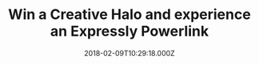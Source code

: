 ---
campaign-uuid: "c-885e54f1-757e-4209-8ac8-11cb6631be81"
type: "Preview"
category: "Technology"
date: "2018-02-09T10:29:18.000Z"
end-date: "2018-04-23T23:59:00.000Z"
disable-form: false
is_promoted: false
has_entry_page: true
title: "Win a Creative Halo and experience an Expressly Powerlink"
competition-description: "Our friends from Creative have done it again and now you\
  \ have the chance to win one of them. A new Bluetooth speaker, The new Halo Bluetooth\
  \ Speaker is finally here and it comes with new brand features. If you love what\
  \ you are reading, don't think more about it and click here to get involved."
hero-header: "Win a Creative Halo and experience an Expressly Powerlink"
terms-confirmation: "I agree to the competition <a href=\"../etc/creative-halo-win-bluetooth-speaker-terms-and-conditions.pdf\"\
  \ target=\"_blank\">Terms &amp; Conditions</a> and to create an account with Creative."
banner-img: "https://assets.expresslyapp.com/asset-ddb4537a-1741-45f2-bff2-44055c394bec.jpg"
logo-left-href: "https://uk.creative.com"
logo-left-image: "https://assets.expresslyapp.com/02c67b6a-94df-43a2-b775-26fb02026c33-thumb.png"
logo-left-title: "Creative UK"
bg-image-hero: "https://assets.expresslyapp.com/asset-ba95fcc8-5878-4e91-9849-10775ce01be3.jpg"
bg-image-first: "https://assets.expresslyapp.com/asset-a208be8d-3b30-405c-8274-ab5c34dd3989.jpg"
bg-image-second: "https://assets.expresslyapp.com/asset-eb48472c-e5d7-4705-85ce-77ff8f1bfa62.png"
section1-content: "<p>There are so many Bluetooth speakers nowadays, hard for any\
  \ to stand out. Nevertheless, the new Halo Bluetooth Speaker has revolutionised\
  \ the technological market. The visual effects are the primary attraction but that\
  \ is just the beginning. Unique Multi-Material Design, 16.8 Million colours, Xpectra\
  \ Lightshow, 8 Hours Battery Life.. as some of it's numerous features. </p>"
section2-content: "<p>Great portability and great sound quality. This new speaker\
  \ sounds as good as it looks! Heavenly, right? Don't miss out the opportunity of\
  \ winning one the brand new Creative products: The new Halo Bluetooth Speaker. Check\
  \ it out now, this could be the perfect fit for you or your loved ones.</p>"
entry-title: "Win a Creative Halo and experience an Expressly Powerlink"
entry-content: "<p>If you were thinking on buying new speakers..wait a minute! You\
  \ could win the brand new Halo Bluetooth Speaker with Creative and experience an\
  \ Expressly Powerlink. </p> <p> Enter the draw to win  by completing the form below\
  \ before 23.59pm on 23/04/2018.</p>"
has-winner: false
---